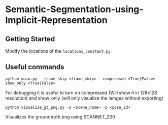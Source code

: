 # Semantic-Segmentation-using-Implicit-Representation
## Getting Started
Modify the locations of the `locations_constant.py` 

## Useful commands
```
python main.py --frame_skip <frame_skip> --compressed <True|False> --show_only <True|False>
```
For debugging it is useful to turn on compressed (Will show it in 128x128 resolution) and show_only (will only visualize the iamges without exporting)

```
python visualize_gt_png.py -s <scene_name> -p <pose_id>
```
Visualizes the groundtruth png using SCANNET_200 

